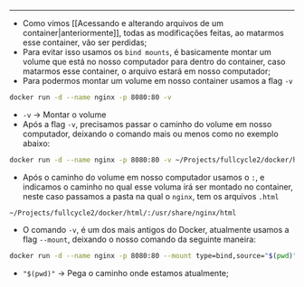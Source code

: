 ___
- Como vimos [[Acessando e alterando arquivos de um container|anteriormente]], todas as modificações feitas, ao matarmos esse container, vão ser perdidas;
- Para evitar isso usamos os `bind mounts`, é basicamente montar um volume que está no nosso computador para dentro do container, caso matarmos esse container, o arquivo estará em nosso computador;
- Para podermos montar um volume em nosso container usamos a flag `-v`
```zsh
docker run -d --name nginx -p 8080:80 -v 
```
- `-v` -> Montar o volume
- Após a flag `-v`, precisamos passar o caminho do volume em nosso computador, deixando o comando mais ou menos como no exemplo abaixo:
```zsh
docker run -d --name nginx -p 8080:80 -v ~/Projects/fullcycle2/docker/html/:/usr/share/nginx/html nginx
```
- Após o caminho do volume em nosso computador usamos o `:`, e indicamos o caminho no qual esse voluma irá ser montado no container, neste caso passamos a pasta na qual o `nginx`, tem os arquivos `.html`
```text
~/Projects/fullcycle2/docker/html/:/usr/share/nginx/html
```
- O comando `-v`, é um dos mais antigos do Docker, atualmente usamos a flag `--mount`, deixando o nosso comando da seguinte maneira:
```zsh
docker run -d --name nginx -p 8080:80 --mount type=bind,source="$(pwd)"/
```
- `"$(pwd)"` -> Pega o caminho onde estamos atualmente;